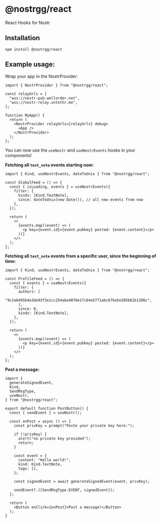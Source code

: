 # @nostrgg/react

React Hooks for Nostr

## Installation

```
npm install @nostrgg/react
```

## Example usage:

Wrap your app in the NostrProvider:

```tsx
import { NostrProvider } from "@nostrgg/react";

const relayUrls = [
  "wss://nostr-pub.wellorder.net",
  "wss://nostr-relay.untethr.me",
];

function MyApp() {
  return (
    <NostrProvider relayUrls={relayUrls} debug>
      <App />
    </NostrProvider>
  );
};
```

You can now use the `useNostr` and `useNostrEvents` hooks in your components!

**Fetching all `text_note` events starting now:**

```tsx
import { Kind, useNostrEvents, dateToUnix } from "@nostrgg/react";

const GlobalFeed = () => {
  const { isLoading, events } = useNostrEvents({
    filter: {
      kinds: [Kind.TextNote],
      since: dateToUnix(new Date()), // all new events from now
    },
  });

  return (
    <>
      {events.map((event) => (
        <p key={event.id}>{event.pubkey} posted: {event.content}</p>
      ))}
    </>
  );
};
```

**Fetching all `text_note` events from a specific user, since the beginning of time:**

```tsx
import { Kind, useNostrEvents, dateToUnix } from "@nostrgg/react";

const ProfileFeed = () => {
  const { events } = useNostrEvents({
    filter: {
      authors: [
        "9c2a6495b4e3de93f3e1cc254abe4078e17c64e5771abc676a5e205b62b1286c",
      ],
      since: 0,
      kinds: [Kind.TextNote],
    },
  });

  return (
    <>
      {events.map((event) => (
        <p key={event.id}>{event.pubkey} posted: {event.content}</p>
      ))}
    </>
  );
};
```

**Post a message:**

```tsx
import {
  generateSignedEvent,
  Kind,
  SendMsgType,
  useNostr,
} from "@nostrgg/react";

export default function PostButton() {
  const { sendEvent } = useNostr();

  const onPost = async () => {
    const privKey = prompt("Paste your private key here:");

    if (!privKey) {
      alert("no private key provided");
      return;
    }

    const event = {
      content: "Hello world!",
      kind: Kind.TextNote,
      tags: [],
    };

    const signedEvent = await generateSignedEvent(event, privKey);

    sendEvent?.([SendMsgType.EVENT, signedEvent]);
  };

  return (
    <Button onClick={onPost}>Post a message!</Button>
  );
}
```
